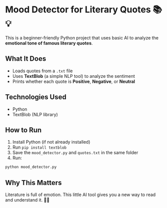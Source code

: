 # Mood Detector for Literary Quotes 📚💡

This is a beginner-friendly Python project that uses basic AI to analyze the **emotional tone of famous literary quotes**.

## What It Does
- Loads quotes from a `.txt` file
- Uses **TextBlob** (a simple NLP tool) to analyze the sentiment
- Prints whether each quote is **Positive**, **Negative**, or **Neutral**

## Technologies Used
- Python
- TextBlob (NLP library)

## How to Run
1. Install Python (if not already installed)
2. Run `pip install textblob`
3. Save the `mood_detector.py` and `quotes.txt` in the same folder
4. Run:  
```bash
python mood_detector.py
```

## Why This Matters
Literature is full of emotion. This little AI tool gives you a new way to read and understand it. 🧠💬
